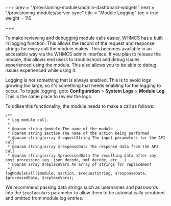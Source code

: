 +++
prev = "/provisioning-modules/admin-dashboard-widgets"
next = "/provisioning-modules/server-sync"
title = "Module Logging"
toc = true
weight = 110

+++

To make reviewing and debugging module calls easier, WHMCS has a built in logging function.
This allows the record of the request and response strings for every call the module makes.
This becomes available in an accessible way via the WHMCS admin interface.
If you plan to release the module, this allows end users to troubleshoot and debug issues experienced using the module.
This also allows you to be able to debug issues experienced while using it.

Logging is not something that is always enabled.
This is to avoid logs growing too large, so it's something that needs enabling for the logging to occur.
To toggle logging, goto **Configuration** > **System Logs** > **Module Log**.
This is the same place to review the logs.

To utilise this functionality, the module needs to make a call as follows:

```
/**
 * Log module call.
 *
 * @param string $module The name of the module
 * @param string $action The name of the action being performed
 * @param string|array $requestString The input parameters for the API call
 * @param string|array $responseData The response data from the API call
 * @param string|array $processedData The resulting data after any post processing (eg. json decode, xml decode, etc...)
 * @param array $replaceVars An array of strings for replacement
 */
logModuleCall($module, $action, $requestString, $responseData, $processedData, $replaceVars);
```

We recommend passing data strings such as usernames and passwords into the `$replaceVars` parameter to allow them to be automatically scrubbed and omitted from module log entries.

